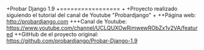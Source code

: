 +Probar Django 1.9
+=================
+
+Proyecto realizado siguiendo el tutorial del canal de Youtube "Probardjango" 
+
++Página web: http://probardjango.com
+++Canal de Youtube:  https://www.youtube.com/channel/UCLQUXOwRimwewRObZx1v2VA/featured 
++GitHub de el proyecto original: https://github.com/probardjango/Probar-Django-1.9

